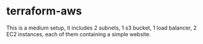 # terraform-aws
This is a medium setup, it includes 2 subnets, 1 s3 bucket, 1 load balancer, 2 EC2 instances, each of them containing a simple website.